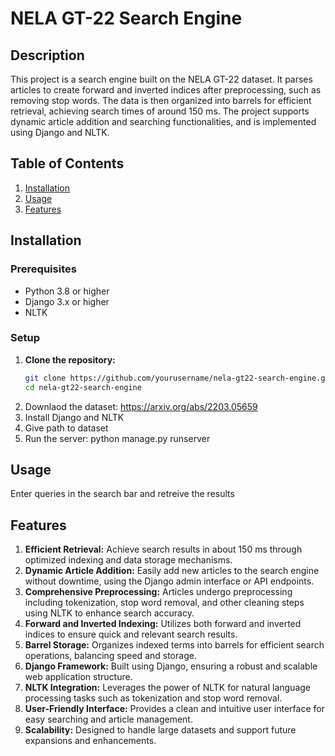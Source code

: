 # NELA GT-22 Search Engine

## Description
This project is a search engine built on the NELA GT-22 dataset. It parses articles to create forward and inverted indices after preprocessing, such as removing stop words. The data is then organized into barrels for efficient retrieval, achieving search times of around 150 ms. The project supports dynamic article addition and searching functionalities, and is implemented using Django and NLTK.

## Table of Contents
1. [Installation](#installation)
2. [Usage](#usage)
3. [Features](#features)


## Installation

### Prerequisites
- Python 3.8 or higher
- Django 3.x or higher
- NLTK

### Setup

1. **Clone the repository:**
   ```bash
   git clone https://github.com/yourusername/nela-gt22-search-engine.git
   cd nela-gt22-search-engine
2. Downlaod the dataset: https://arxiv.org/abs/2203.05659
3. Install Django and NLTK
4. Give path to dataset
5. Run the server: python manage.py runserver

## Usage

Enter queries in the search bar and retreive the results

## Features
1. **Efficient Retrieval:** Achieve search results in about 150 ms through optimized indexing and data storage mechanisms.
2. **Dynamic Article Addition:** Easily add new articles to the search engine without downtime, using the Django admin interface or API endpoints.
3. **Comprehensive Preprocessing:** Articles undergo preprocessing including tokenization, stop word removal, and other cleaning steps using NLTK to enhance search accuracy.
4. **Forward and Inverted Indexing:** Utilizes both forward and inverted indices to ensure quick and relevant search results.
5. **Barrel Storage:** Organizes indexed terms into barrels for efficient search operations, balancing speed and storage.
6. **Django Framework:** Built using Django, ensuring a robust and scalable web application structure.
7. **NLTK Integration:** Leverages the power of NLTK for natural language processing tasks such as tokenization and stop word removal.
8. **User-Friendly Interface:** Provides a clean and intuitive user interface for easy searching and article management.
9. **Scalability:** Designed to handle large datasets and support future expansions and enhancements.
